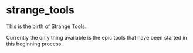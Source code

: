 strange_tools
=============

This is the birth of Strange Tools. 

Currently the only thing available is the epic tools that have been started in this beginning process.